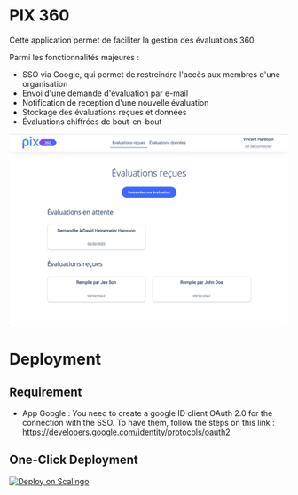 # PIX 360

Cette application permet de faciliter la gestion des évaluations 360. 

Parmi les fonctionnalités majeures : 
- SSO via Google, qui permet de restreindre l'accès aux membres d'une organisation
- Envoi d'une demande d'évaluation par e-mail 
- Notification de reception d'une nouvelle évaluation
- Stockage des évaluations reçues et données
- Évaluations chiffrées de bout-en-bout

![index-page](./docs/assets/index-page.png)

# Deployment

## Requirement

- App Google :
  You need to create a google ID client OAuth 2.0 for the connection with the SSO.
  To have them, follow the steps on this link :
  https://developers.google.com/identity/protocols/oauth2


## One-Click Deployment

[![Deploy on Scalingo](https://cdn.scalingo.com/deploy/button.svg)](https://my.scalingo.com/deploy?source=https://github.com/1024pix/pix-360#main)
